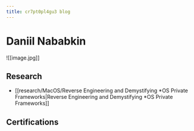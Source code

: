 ```yaml
---
title: cr7pt0pl4gu3 blog
---
```

# Daniil Nababkin
![[image.jpg]]
## Research
- [[research/MacOS/Reverse Engineering and Demystifying *OS Private Frameworks|Reverse Engineering and Demystifying *OS Private Frameworks]]
## Certifications
